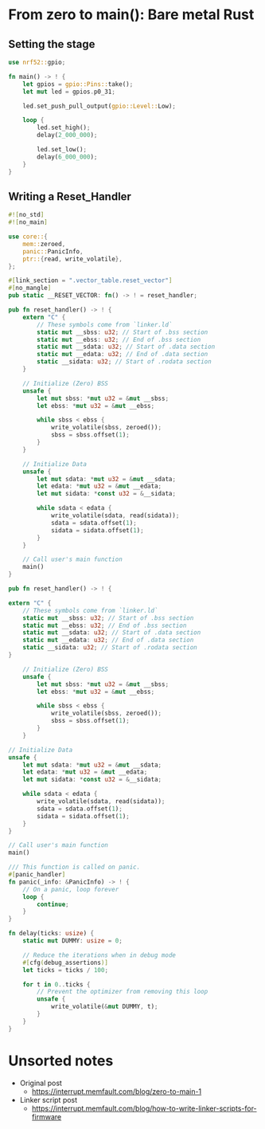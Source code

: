 # From zero to main(): Bare metal Rust

<!-- TODO: A brief mention of Rust and the previous post -->

## Setting the stage

<!-- TODO: Explain the nRF52, the tools, etc. -->

```rust
use nrf52::gpio;

fn main() -> ! {
    let gpios = gpio::Pins::take();
    let mut led = gpios.p0_31;

    led.set_push_pull_output(gpio::Level::Low);

    loop {
        led.set_high();
        delay(2_000_000);

        led.set_low();
        delay(6_000_000);
    }
}
```

## Writing a Reset_Handler

<!--
    From the post:

    * Entry point symbol
    * Zero BSS
    * Copy rodata to data
    * Branch to main

    Additionally in Rust:

    * Defining a panic handler
    * No Main
    * Divergent functions
-->

```rust
#![no_std]
#![no_main]
```

```rust
use core::{
    mem::zeroed,
    panic::PanicInfo,
    ptr::{read, write_volatile},
};
```

```rust
#[link_section = ".vector_table.reset_vector"]
#[no_mangle]
pub static __RESET_VECTOR: fn() -> ! = reset_handler;
```

```rust
pub fn reset_handler() -> ! {
    extern "C" {
        // These symbols come from `linker.ld`
        static mut __sbss: u32; // Start of .bss section
        static mut __ebss: u32; // End of .bss section
        static mut __sdata: u32; // Start of .data section
        static mut __edata: u32; // End of .data section
        static __sidata: u32; // Start of .rodata section
    }

    // Initialize (Zero) BSS
    unsafe {
        let mut sbss: *mut u32 = &mut __sbss;
        let ebss: *mut u32 = &mut __ebss;

        while sbss < ebss {
            write_volatile(sbss, zeroed());
            sbss = sbss.offset(1);
        }
    }

    // Initialize Data
    unsafe {
        let mut sdata: *mut u32 = &mut __sdata;
        let edata: *mut u32 = &mut __edata;
        let mut sidata: *const u32 = &__sidata;

        while sdata < edata {
            write_volatile(sdata, read(sidata));
            sdata = sdata.offset(1);
            sidata = sidata.offset(1);
        }
    }

    // Call user's main function
    main()
}
```

```rust
pub fn reset_handler() -> ! {
```

```rust
extern "C" {
    // These symbols come from `linker.ld`
    static mut __sbss: u32; // Start of .bss section
    static mut __ebss: u32; // End of .bss section
    static mut __sdata: u32; // Start of .data section
    static mut __edata: u32; // End of .data section
    static __sidata: u32; // Start of .rodata section
}
```

```rust
    // Initialize (Zero) BSS
    unsafe {
        let mut sbss: *mut u32 = &mut __sbss;
        let ebss: *mut u32 = &mut __ebss;

        while sbss < ebss {
            write_volatile(sbss, zeroed());
            sbss = sbss.offset(1);
        }
    }
```

```rust
// Initialize Data
unsafe {
    let mut sdata: *mut u32 = &mut __sdata;
    let edata: *mut u32 = &mut __edata;
    let mut sidata: *const u32 = &__sidata;

    while sdata < edata {
        write_volatile(sdata, read(sidata));
        sdata = sdata.offset(1);
        sidata = sidata.offset(1);
    }
}
```

```rust
// Call user's main function
main()
```

```rust
/// This function is called on panic.
#[panic_handler]
fn panic(_info: &PanicInfo) -> ! {
    // On a panic, loop forever
    loop {
        continue;
    }
}
```

```rust
fn delay(ticks: usize) {
    static mut DUMMY: usize = 0;

    // Reduce the iterations when in debug mode
    #[cfg(debug_assertions)]
    let ticks = ticks / 100;

    for t in 0..ticks {
        // Prevent the optimizer from removing this loop
        unsafe {
            write_volatile(&mut DUMMY, t);
        }
    }
}
```

# Unsorted notes

* Original post
    * https://interrupt.memfault.com/blog/zero-to-main-1
* Linker script post
    * https://interrupt.memfault.com/blog/how-to-write-linker-scripts-for-firmware
